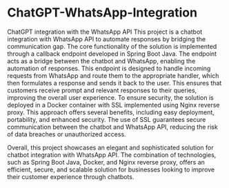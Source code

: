 # ChatGPT-WhatsApp-Integration
ChatGPT integration with the WhatsApp API
This project is a chatbot integration with WhatsApp API to automate responses by bridging the communication gap.
The core functionality of the solution is implemented through a callback endpoint developed in Spring Boot Java. 
The endpoint acts as a bridge between the chatbot and WhatsApp, enabling the automation of responses.
This endpoint is designed to handle incoming requests from WhatsApp and route them to the appropriate handler, which
then formulates a response and sends it back to the user. This ensures that customers receive prompt and relevant responses
to their queries, improving the overall user experience.
To ensure security, the solution is deployed in a Docker container with SSL implemented using Nginx reverse proxy. This approach
offers several benefits, including easy deployment, portability, and enhanced security. The use of SSL guarantees secure communication
between the chatbot and WhatsApp API, reducing the risk of data breaches or unauthorized access.

Overall, this project showcases an elegant and sophisticated solution for chatbot integration with WhatsApp API. The combination of
technologies, such as Spring Boot Java, Docker, and Nginx reverse proxy, offers an efficient, secure, and scalable solution for businesses 
looking to improve their customer experience through chatbots.
